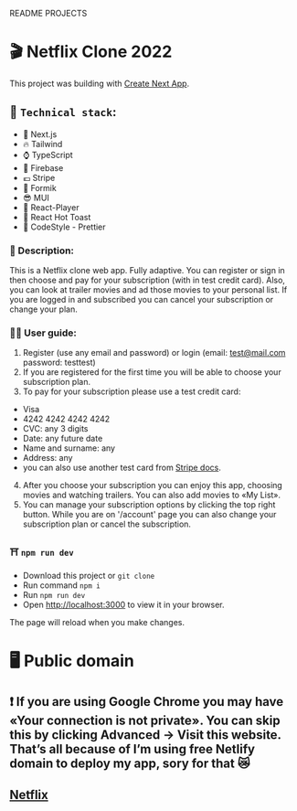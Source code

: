 README PROJECTS

# :clapper: Netflix Clone 2022

This project was building with
[Create Next App](https://nextjs.org/docs/api-reference/create-next-app).

## :rocket: `Technical stack`:

- :barber: Next.js
- :fire: Tailwind
- :watch: TypeScript
- :rocket: Firebase
- :euro: Stripe
- :receipt: Formik
- :sunglasses: MUI
- :movie_camera: React-Player
- :sandwich: React Hot Toast
- :shoe: CodeStyle - Prettier

### :scroll: Description:

This is a Netflix clone web app. Fully adaptive. You can register or sign in then choose and pay for
your subscription (with in test credit card). Also, you can look at trailer movies and ad those
movies to your personal list. If you are logged in and subscribed you can cancel your subscription
or change your plan.

### :astronaut: User guide:

1. Register (use any email and password) or login (email: test@mail.com password: testtest)
2. If you are registered for the first time you will be able to choose your subscription plan.
3. To pay for your subscription please use a test credit card:

- Visa
- 4242 4242 4242 4242
- CVC: any 3 digits
- Date: any future date
- Name and surname: any
- Address: any
- you can also use another test card from [Stripe docs](https://stripe.com/docs/testing).

4. After you choose your subscription you can enjoy this app, choosing movies and watching trailers.
   You can also add movies to «My List».
5. You can manage your subscription options by clicking the top right button. While you are on
   '/account' page you can also change your subscription plan or cancel the subscription.

### :shinto_shrine: `npm run dev`

- Download this project or `git clone`
- Run command `npm i`
- Run `npm run dev`
- Open [http://localhost:3000](http://localhost:3000) to view it in your browser.

The page will reload when you make changes.

# :desktop_computer: Public domain

## :exclamation: If you are using Google Chrome you may have «Your connection is not private». You can skip this by clicking Advanced -> Visit this website. That’s all because of I’m using free Netlify domain to deploy my app, sory for that :crying_cat_face:

## [Netflix](https://bakay-netflix.netlify.app/)

